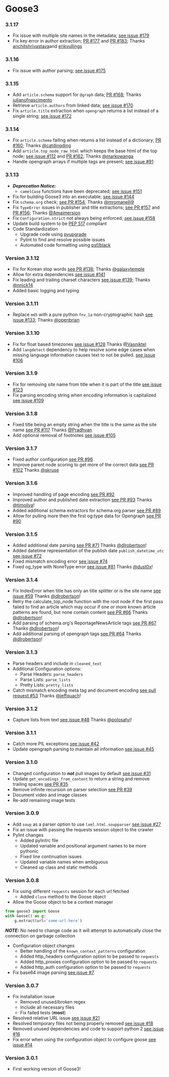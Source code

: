 # Goose3

### 3.1.17
* Fix issue with multiple site names in the metadata; [see issue #179](https://github.com/goose3/goose3/issues/179)
* Fix key error in author extraction; [PR #177](https://github.com/goose3/goose3/pull/177) and [PR #183](https://github.com/goose3/goose3/pull/183); Thanks [anchitshrivastava](https://github.com/anchitshrivastava)and [erikvullings](https://github.com/erikvullings)

### 3.1.16
* Fix issue with author parsing; [see issue #175](https://github.com/goose3/goose3/issues/175)

### 3.1.15
* Add `article.schema` support for `@graph` data; [PR #168](https://github.com/goose3/goose3/pull/168); Thanks [julianofnascimento](https://github.com/julianofnascimento)
* Retrieve `article.authors` from linked data; [see issue #170](https://github.com/goose3/goose3/pull/170)
* Fix `article.title` extraction when `opengraph` returns a list instead of a single string; [see issue #172](https://github.com/goose3/goose3/pull/172)

### 3.1.14
* Fix `article.schema` failing when returns a list instead of a dictionary; [PR #160](https://github.com/goose3/goose3/pull/160); Thanks [@catdingding](https://github.com/catdingding)
* Add `article.top_node_raw_html` which keeps the base html of the top node; [see issue #112](https://github.com/goose3/goose3/issues/112) and [PR #162](https://github.com/goose3/goose3/pull/162); Thanks [@markowanga](https://github.com/markowanga)
* Handle opengraph arrays if multiple tags are present; [see issue #91](https://github.com/goose3/goose3/issues/91)

### 3.1.13
* ***Deprecation Notice:***
    * `camelCase` functions have been deprecated; [see issue #151](https://github.com/goose3/goose3/issues/151)
* Fix for building Goose3 into an executable; [see issue #144](https://github.com/goose3/goose3/issues/144)
* Fix `schema.org` check; [see PR #154](https://github.com/goose3/goose3/pull/154); Thanks [@mromanelli9](https://github.com/mromanelli9)
* Fix `TypeError` issues in publisher and title extractions; [see PR #157](https://github.com/goose3/goose3/pull/157) and [PR #156](https://github.com/goose3/goose3/pull/156); Thanks [@Amaimersion](https://github.com/Amaimersion)
* Fix `Configuration.strict` not always being enforced; [see issue #158](https://github.com/goose3/goose3/issues/158)
* Update build system to be [PEP 517](https://peps.python.org/pep-0517/) compliant
* Code Standardization
    * Upgrade code using [pyupgrade](https://github.com/asottile/pyupgrade)
    * Pylint to find and resolve possible issues
    * Automated code formatting using [psf/black](https://github.com/psf/black)

### Version 3.1.12
* Fix for Korean stop words [see PR #138](https://github.com/goose3/goose3/pull/138); Thanks [@galaxytemple](https://github.com/galaxytemple)
* Allow for extra dependencies [see issue #141](https://github.com/goose3/goose3/issues/141)
* Fix leading and trailing charset characters [see issue #139](https://github.com/goose3/goose3/issues/139); Thanks [@nnick14](https://github.com/nnick14)
* Added basic logging and typing

### Version 3.1.11
* Replace `md5` with a pure python `fnv_1a` non-cryptographic hash [see issue #133](https://github.com/goose3/goose3/issues/133); Thanks [@openbrian](https://github.com/openbrian)

### Version 3.1.10
* Fix for float based timezones [see issue #128](https://github.com/goose3/goose3/issues/128) Thanks [@Vasniktel](https://github.com/Vasniktel)
* Add `langdetect` dependency to help resolve some edge cases when missing language information causes text to not be pulled. [see issue #106](https://github.com/goose3/goose3/issues/106)

### Version 3.1.9
* Fix for removing site name from title when it is part of the title [see issue #123](https://github.com/goose3/goose3/issues/123)
* Fix parsing encoding string when encoding information is capitalized [see issue #109](https://github.com/goose3/goose3/issues/109)

### Version 3.1.8
* Fixed title being an empty string when the title is the same as the site name [see PR #117](https://github.com/goose3/goose3/pull/117) Thanks [@Pradhvan](https://github.com/Pradhvan)
* Add optional removal of footnotes [see issue #105](https://github.com/goose3/goose3/issues/105)

### Version 3.1.7
* Fixed author configuration [see PR #96](https://github.com/goose3/goose3/pull/96)
* Improve parent node scoring to get more of the correct data [see PR #102](https://github.com/goose3/goose3/pull/102) Thanks [@skruse](https://github.com/skruse)

### Version 3.1.6
* Improved handling of page encoding [see PR #92](https://github.com/goose3/goose3/pull/92)
* Improved author and published date extraction [see PR #93](https://github.com/goose3/goose3/pull/93) Thanks [@timoilya](https://github.com/timoilya)!
* Added additional schema extractors for schema.org parser [see PR #89](https://github.com/goose3/goose3/pull/89)
* Allow for pulling more then the first og:type data for Opengraph [see PR #90](https://github.com/goose3/goose3/pull/90)

### Version 3.1.5
* Added additional date parsing [see PR #71](https://github.com/goose3/goose3/pull/71) Thanks [@dlrobertson](https://github.com/dlrobertson)!
* Added datetime representation of the publish date `publish_datetime_utc` [see issue #72](https://github.com/goose3/goose3/issues/72)
* Fixed mismatch encoding error [see issue #74](https://github.com/goose3/goose3/issues/74)
* Fixed og_type with NoneType error [see issue #81](https://github.com/goose3/goose3/issues/81) Thanks [@dust0x](https://github.com/dust0x)!

### Version 3.1.4
* Fix IndexError when title has only an title splitter or is the site name [see issue #59](https://github.com/goose3/goose3/issues/59) Thanks [@dlrobertson](https://github.com/dlrobertson)!
* Retry the calculate_top_node function with the root node if the first pass failed to find an article which may occur if one or more known article patterns are found, but none contain content [see PR #66](https://github.com/goose3/goose3/pull/66) Thanks [@dlrobertson](https://github.com/dlrobertson)!
* Add parsing of schema.org's ReportageNewsArticle tags [see PR #67](https://github.com/goose3/goose3/pull/67) Thanks [@dlrobertson](https://github.com/dlrobertson)!
* Add additional parsing of opengraph tags [see PR #64](https://github.com/goose3/goose3/pull/64) Thanks [@dlrobertson](https://github.com/dlrobertson)!

### Version 3.1.3
* Parse headers and include in `cleaned_text`
* Additional Configuration options:
    * Parse Headers: `parse_headers`
    * Parse Lists: `parse_lists`
    * Pretty Lists: `pretty_lists`
* Catch mismatch encoding meta tag and document encoding [see pull request #53](https://github.com/goose3/goose3/pull/53) Thanks [@jeffquach](https://github.com/jeffquach)!

### Version 3.1.2
* Capture lists from text [see issue #48](https://github.com/goose3/goose3/issues/48) Thanks [@polosatyi](https://github.com/polosatyi)!

### Version 3.1.1
* Catch more PIL exceptions [see issue #42](https://github.com/goose3/goose3/issues/42)
* Update opengraph parsing to maintain all information [see issue #45](https://github.com/goose3/goose3/issues/45)

### Version 3.1.0
* Changed configuration to ***not*** pull images by default [see issue #31](https://github.com/goose3/goose3/issues/31)
* Update `get_encodings_from_content` to return a string and remove trailing spaces [see PR #35](https://github.com/goose3/goose3/pull/35)
* Remove infinite recursion on parser selection [see PR #39](https://github.com/goose3/goose3/pull/39)
* Document video and image classes
* Re-add remaining image tests

### Version 3.0.9
* Add `soup` as a parser option to use `lxml.html.soupparser` [see issue #27](https://github.com/goose3/goose3/issues/27)
* Fix an issue with passing the requests session object to the crawler
* Pylint changes
    * Added pylintrc file
    * Updated variable and positional argument names to be more pythonic
    * Fixed line continuation issues
    * Updated variable names when ambiguous
    * Cleaned up class and static methods

### Version 3.0.8
* Fix using different `requests` session for each url fetched
    * Added `close` method to the Goose object
* Allow the Goose object to be a context manager
``` python
from goose3 import Goose
with Goose() as g:
    g.extract(url='some-url-here')
```
***NOTE:*** No need to change code as it will attempt to automatically close the connection on garbage collection
* Configuration object changes
    * Better handling of the `known_context_patterns` configuration
    * Added http_headers configuration option to be passed to `requests`
    * Added http_proxies configuration option to be passed to `requests`
    * Added http_auth configuration option to be passed to `requests`
* Fix base64 image parsing [see issue #7](https://github.com/goose3/goose3/issues/7)

### Version 3.0.7
* Fix installation issue
    * Removed unused/broken regex
    * Include all necessary files
    * Fix failed tests (**most**)
* Resolved relative URL issue [see issue #21](https://github.com/goose3/goose3/issues/21)
* Resolved temporary files not being properly removed [see issue #18](https://github.com/goose3/goose3/issues/18)
* Removed unused dependencies and code to support python 2 [see issue #16](https://github.com/goose3/goose3/issues/16)
* Fix error when using the configuration object to configure goose [see issue #14](https://github.com/goose3/goose3/issues/14)

### Version 3.0.1
* First working version of Goose3!
